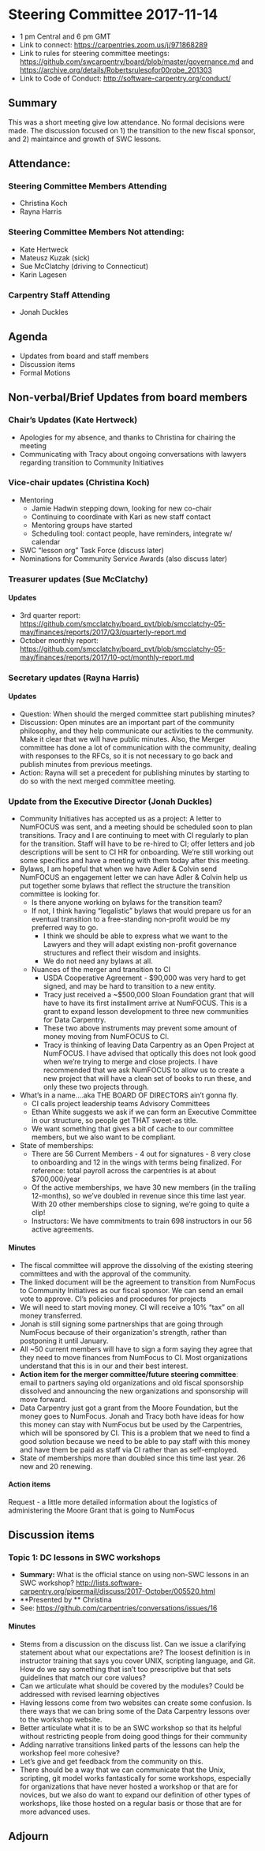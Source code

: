 # Steering Committee 2017-11-14
- 1 pm Central and 6 pm GMT
- Link to connect: https://carpentries.zoom.us/j/971868289
- Link to rules for steering committee meetings:  https://github.com/swcarpentry/board/blob/master/governance.md and https://archive.org/details/Robertsrulesofor00robe_201303 
- Link to Code of Conduct: http://software-carpentry.org/conduct/ 

## Summary
This was a short meeting give low attendance. No formal decisions were made. 
The discussion focused on 1) the transition to the new fiscal sponsor, and 2) maintaince and growth of SWC lessons.

## Attendance:

### Steering Committee Members Attending
- Christina Koch
- Rayna Harris

### Steering Committee Members Not attending:
- Kate Hertweck
- Mateusz Kuzak (sick)
- Sue McClatchy (driving to Connecticut)
- Karin Lagesen

### Carpentry Staff Attending
- Jonah Duckles

## Agenda
- Updates from board and staff members 
- Discussion items
- Formal Motions

## Non-verbal/Brief Updates from board members

### Chair’s Updates (Kate Hertweck)
-    Apologies for my absence, and thanks to Christina for chairing the meeting
-    Communicating with Tracy about ongoing conversations with lawyers regarding transition to Community Initiatives

### Vice-chair updates (Christina Koch)
- Mentoring
   - Jamie Hadwin stepping down, looking for new co-chair
   - Continuing to coordinate with Kari as new staff contact
   - Mentoring groups have started
   - Scheduling tool: contact people, have reminders, integrate w/ calendar
- SWC “lesson org” Task Force (discuss later)
- Nominations for Community Service Awards (also discuss later)

### Treasurer updates (Sue McClatchy)  
#### Updates
- 3rd quarter report: https://github.com/smcclatchy/board_pvt/blob/smcclatchy-05-may/finances/reports/2017/Q3/quarterly-report.md
- October monthly report: https://github.com/smcclatchy/board_pvt/blob/smcclatchy-05-may/finances/reports/2017/10-oct/monthly-report.md


### Secretary updates (Rayna Harris)
#### Updates
- Question: When should the merged committee start publishing minutes?
- Discussion: Open minutes are an important part of the community philosophy, and they help communicate our activities to the community. Make it clear that we will have public minutes. Also, the Merger committee has done a lot of communication with the community, dealing with responses to the RFCs, so it is not necessary to go back and publish minutes from previous meetings.
- Action: Rayna will set a precedent for publishing minutes by starting to do so with the next merged committee meeting.

### Update from the Executive Director (Jonah Duckles)
- Community Initiatives has accepted us as a project: A letter to NumFOCUS was sent, and a meeting should be scheduled soon to plan transitions. Tracy and I are continuing to meet with CI regularly to plan for the transition. Staff will have to be re-hired to CI; offer letters and job descriptions will be sent to CI HR for onboarding. We’re still working out some specifics and have a meeting with them today after this meeting. 
- Bylaws, I am hopeful that when we have Adler & Colvin send NumFOCUS an engagement letter we can have Adler & Colvin help us put together some bylaws that reflect the structure the transition committee is looking for.
  - Is there anyone working on bylaws for the transition team?
  - If not, I think having “legalistic”  bylaws that would prepare us for an eventual transition to a free-standing non-profit would be my preferred way to go. 
    - I think we should be able to express what we want to the Lawyers and they will adapt existing non-profit governance structures and reflect their wisdom and insights.  
     - We do not need any bylaws at all.
  - Nuances of the merger and transition to CI
     - USDA Cooperative Agreement  - $90,000 was very hard to get signed, and may be hard to transition to a new entity. 
     - Tracy just received a ~$500,000 Sloan Foundation grant that will have to have its first installment arrive at NumFOCUS. This is a grant to expand lesson development to three new communities for Data Carpentry.
     - These two above instruments may prevent some amount of money moving from NumFOCUS to CI.
     - Tracy is thinking of leaving Data Carpentry as an Open Project at NumFOCUS. I have advised that optically this does not look good when we’re trying to merge and close projects. I have recommended that we ask NumFOCUS to allow us to create a new project that will have a clean set of books to run these, and only these two projects through.
- What’s in a name….aka THE BOARD OF DIRECTORS ain’t gonna fly.
    - CI calls project leadership teams Advisory Committees
    - Ethan White suggests we ask if we can form an Executive Committee in our structure, so people get THAT sweet-as title.
    - We want something that gives a bit of cache to our committee members, but we also want to be compliant. 
- State of memberships:
    - There are 56 Current Members - 4 out for signatures - 8 very close to onboarding and 12 in the wings with terms being finalized. For reference: total payroll across the carpentries is at about $700,000/year
    - Of the active memberships, we have 30 new members (in the trailing 12-months), so we’ve doubled in revenue since this time last year. With 20 other memberships close to signing, we’re going to quite a clip!
    - Instructors: We have commitments to train 698 instructors in our 56 active agreements. 

 
#### Minutes
- The fiscal committee will approve the dissolving of the existing steering committees and with the approval of the community. 
- The linked document will be the agreement to transition from NumFocus to Community Initiatives as our fiscal sponsor. We can send an email vote to approve. CI’s policies and procedures for projects 
- We will need to start moving money. CI will receive a 10% “tax” on all money transferred.
- Jonah is still signing some partnerships that are going through NumFocus because of their organization's strength, rather than postponing it until January. 
- All ~50 current members will have to sign a form saying they agree that they need to move finances from NumFocus to CI. Most organizations understand that this is in our and their best interest. 
- **Action item for the merger committee/future steering committee**: email to partners saying old organizations and old fiscal sponsorship dissolved and announcing the new organizations and sponsorship will move forward.
- Data Carpentry just got a grant from the Moore Foundation, but the money goes to NumFocus. Jonah and Tracy both have ideas for how this money can stay with NumFocus but be used by the Carpentries, which will be sponsored by CI. This is a problem that we need to find a good solution because we need to be able to pay staff with this money and have them be paid as staff via CI rather than as self-employed. 
- State of memberships more than doubled since this time last year. 26 new and 20 renewing. 


#### Action items
Request - a little more detailed information about the logistics of administering the Moore Grant that is going to NumFocus
 
## Discussion items 
###  Topic 1: DC lessons in SWC workshops
- **Summary:** What is the official stance on using non-SWC lessons in an SWC workshop? 
http://lists.software-carpentry.org/pipermail/discuss/2017-October/005520.html 
- **Presented by ** Christina
- See: https://github.com/carpentries/conversations/issues/16

#### Minutes
-  Stems from a discussion on the discuss list. Can we issue a clarifying statement about what our expectations are? The loosest definition is in instructor training that says you cover UNIX, scripting language, and Git. How do we say something that isn’t too prescriptive but that sets guidelines that match our core values?
- Can we articulate what should be covered by the modules? Could be addressed with revised learning objectives
- Having lessons come from two websites can create some confusion. Is there ways that we can bring some of the Data Carpentry lessons over to the workshop website. 
- Better articulate what it is to be an SWC workshop so that its helpful without restricting people from doing good things for their community
- Adding narrative transitions linked parts of the lessons can help the workshop feel more cohesive?
- Let’s give and get feedback from the community on this. 
- There should be a way that we can communicate that the Unix, scripting, git model works fantastically for some workshops, especially for organizations that have never hosted a workshop or that are for novices, but we also do want to expand our definition of other types of workshops, like those hosted on a regular basis or those that are for more advanced uses.

## Adjourn
